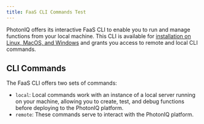 ```yaml
---
title: FaaS CLI Commands Test
---
```


PhotonIQ offers its interactive FaaS CLI to enable you to run and manage functions from your local machine. This CLI is available for [installation on Linux, MacOS, and Windows](../02-quickstart/01-faas-cli-install.md) and grants you access to remote and local CLI commands. 

## CLI Commands

The FaaS CLI offers two sets of commands:
- `local`: Local commands work with an instance of a local server running on your machine, allowing you to create, test, and debug functions before deploying to the PhotonIQ platform.
- `remote`: These commands serve to interact with the PhotonIQ platform.

